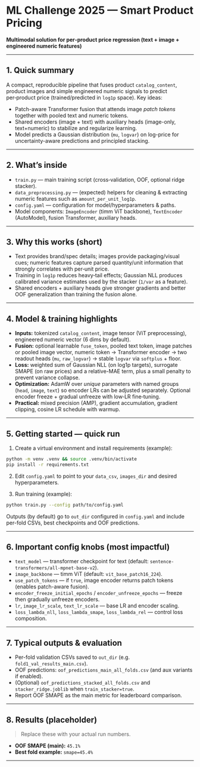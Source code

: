 # ML Challenge 2025 — Smart Product Pricing

**Multimodal solution for per‑product price regression (text + image + engineered numeric features)**

---

## 1. Quick summary

A compact, reproducible pipeline that fuses product `catalog_content`, product images and simple engineered numeric signals to predict per‑product price (trained/predicted in `log1p` space). Key ideas:

* Patch-aware Transformer fusion that attends image *patch tokens* together with pooled text and numeric tokens.
* Shared encoders (image + text) with auxiliary heads (image-only, text+numeric) to stabilize and regularize learning.
* Model predicts a Gaussian distribution (`mu`, `logvar`) on log-price for uncertainty-aware predictions and principled stacking.

---

## 2. What’s inside

* `train.py` — main training script (cross‑validation, OOF, optional ridge stacker).
* `data_preprocessing.py` — (expected) helpers for cleaning & extracting numeric features such as `amount_per_unit_log1p`.
* `config.yaml` — configuration for model/hyperparameters & paths.
* Model components: `ImageEncoder` (timm ViT backbone), `TextEncoder` (AutoModel), fusion Transformer, auxiliary heads.

---

## 3. Why this works (short)

* Text provides brand/spec details; images provide packaging/visual cues; numeric features capture parsed quantity/unit information that strongly correlates with per‑unit price.
* Training in `log1p` reduces heavy‑tail effects; Gaussian NLL produces calibrated variance estimates used by the stacker (`1/var` as a feature).
* Shared encoders + auxiliary heads give stronger gradients and better OOF generalization than training the fusion alone.

---

## 4. Model & training highlights

* **Inputs:** tokenized `catalog_content`, image tensor (ViT preprocessing), engineered numeric vector (6 dims by default).
* **Fusion:** optional learnable `fuse_token`, pooled text token, image patches or pooled image vector, numeric token → Transformer encoder → two readout heads (`mu`, `raw_logvar`) → stable `logvar` via `softplus` + floor.
* **Loss:** weighted sum of Gaussian NLL (on log1p targets), surrogate SMAPE (on raw prices) and a relative-MAE term, plus a small penalty to prevent variance collapse.
* **Optimization:** AdamW over *unique* parameters with named groups (`head`, `image`, `text`) so encoder LRs can be adjusted separately. Optional encoder freeze + gradual unfreeze with low‑LR fine‑tuning.
* **Practical:** mixed precision (AMP), gradient accumulation, gradient clipping, cosine LR schedule with warmup.

---

## 5. Getting started — quick run

1. Create a virtual environment and install requirements (example):

```bash
python -m venv .venv && source .venv/bin/activate
pip install -r requirements.txt
```

2. Edit `config.yaml` to point to your `data_csv`, `images_dir` and desired hyperparameters.

3. Run training (example):

```bash
python train.py --config path/to/config.yaml
```

Outputs (by default) go to `out_dir` configured in `config.yaml` and include per-fold CSVs, best checkpoints and OOF predictions.

---

## 6. Important config knobs (most impactful)

* `text_model` — transformer checkpoint for text (default: `sentence-transformers/all-mpnet-base-v2`).
* `image_backbone` — timm ViT (default: `vit_base_patch16_224`).
* `use_patch_tokens` — if `true`, image encoder returns patch tokens (enables patch-aware fusion).
* `encoder_freeze_initial_epochs` / `encoder_unfreeze_epochs` — freeze then gradually unfreeze encoders.
* `lr`, `image_lr_scale`, `text_lr_scale` — base LR and encoder scaling.
* `loss_lambda_nll`, `loss_lambda_smape`, `loss_lambda_rel` — control loss composition.

---

## 7. Typical outputs & evaluation

* Per-fold validation CSVs saved to `out_dir` (e.g. `fold1_val_results_main.csv`).
* OOF predictions: `oof_predictions_main_all_folds.csv` (and aux variants if enabled).
* (Optional) `oof_predictions_stacked_all_folds.csv` and `stacker_ridge.joblib` when `train_stacker=true`.
* Report OOF SMAPE as the main metric for leaderboard comparison.

---

## 8. Results (placeholder)

> Replace these with your actual run numbers.

* **OOF SMAPE (main):** `45.1%`
* **Best fold example:** `smape=45.4%`

---